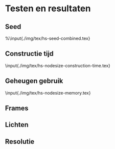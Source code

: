 # Testen en resultaten

## Seed

%\input{./img/tex/hs-seed-combined.tex}

## Constructie tijd

\input{./img/tex/hs-nodesize-construction-time.tex}


## Geheugen gebruik

\input{./img/tex/hs-nodesize-memory.tex}

## Frames

## Lichten

## Resolutie


